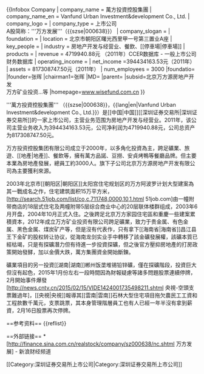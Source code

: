 {{Infobox Company 
| company_name     = 萬方投資控股集團
| company_name_en  = Vanfund Urban Investment&development Co., Ltd.
| company_logo     =
| company_type     = 上市公司<br />A股简称：'''万方发展'''（{{szse|000638}}）
| company_slogan   = 
| foundation       = 
| location         = 北京市朝阳区曙光西里甲一号第三置业A座
| key_people       = 
| industry         = 房地产开发与经营业、餐飲、[[停車場|停車場]]
| products         =
| revenue          = 4719940.88元 （2011年）<ref name="ccer">CCER数据库 - 一般上市公司财务数据库</ref>
| operating_income =
| net_income       =394434163.53元（2011年）<ref name="ccer"/>
| assets        = 817308747.50元（2011年）<ref name="ccer"/>
| num_employees    = 3000
|foundatio=
|founder=张晖
|chairman1=张晖
|MD=
|parent=
|subsid=北京万方源房地产开发<br />万方矿业投资...等
|homepage=www.wisefund.com.cn
}}

'''萬方投資控股集團''' （{{szse|000638}}，{{lang|en|Vanfund Urban Investment&development Co., Ltd.}}）是[[中国|中国]][[深圳证券交易所|深圳证券交易所]]的一家上市公司，主营业务范围为房地产开发与经营业。<ref name="ccer"/>2011年，该公司主营业务收入为394434163.53元，公司净利润为4719940.88元，公司总资产为817308747.50元。<ref name="ccer"/>

万方投资控股集团有限公司成立于2000年，以多角化投資為主，跨足礦業、旅遊、[[地產|地產]]、餐飲等，擁有萬方品諾、豆撈、安貞烤鴨等餐廳品牌。但主要本業為房地產發展，總員工約3000人。旗下子公司北京万方源房地产开发有限公司為主要獲利來源。

2003年北京市[[朝阳区|朝阳区]]太阳宫住宅规划区的万方阿波罗计划大型建案為其一戰成名之作，住宅建筑面积15万平方米，<ref>[http://search.51job.com/list/co,c,711748,0000,10,1.html 51job.com]</ref>由一幢附带商店的18层式住宅及两幢附带5层综合商业中心的20层联体楼群组成，2003年6月开盘，2004年10月正式入住。之後跨足北京万方家园住宅區和重慶一些建案累積資本，2012年成立万方矿业投资有限公司跨足礦業，致力于贵金属、有色金属、黑色金属、煤炭矿产等，但是沒有代表作，只有拿下[[海南省|海南省]]昌江县王下金矿的股权转让协议，從海南龙剑实业手中轉移了該金礦發展權，該礦本質已經枯竭，只是有探礦潛力但有待進一步投資探礦，但之後官方壓抑房地產的打房政策開始發酵，加以金價大跌，萬方集團資金開始斷鍊。

礦業項目的另一投資[[湖南|湖南]]郴州饭垄堆锡铅锌礦，僅在探礦階段，投資巨大但沒有起色，2015年1月份左右一段時間因為財報疑慮等諸多問題股票連續停牌，2月開始事件爆發<ref>[http://news.cntv.cn/2015/02/15/VIDE1424001735498211.shtml 央視-空頭支票難過年]</ref>，[[央視|央視]]報導其[[雲南|雲南]]石林大型住宅項目拖欠農民工工資和工程款數千萬元，支票跳票，其本身管理階層員工也有人已經一年半沒有拿到薪資，2月16日股票再次停牌。

==参考资料==
{{reflist}}

==外部链接==
*[http://finance.sina.com.cn/realstock/company/sz000638/nc.shtml 万方发展] - 新浪财经频道

[[Category:深圳证券交易所上市公司|Category:深圳证券交易所上市公司]]